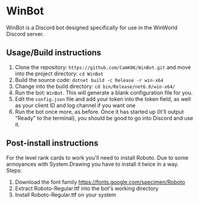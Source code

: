 # WinBot
WinBot is a Discord bot designed specifically for use in the WinWorld Discord server.

## Usage/Build instructions
1. Clone the repository: ``https://github.com/CamK06/WinBot.git`` and move into the project directory: ``cd WinBot``
2. Build the source code: ``dotnet build -c Release -r win-x64``
3. Change into the build directory: ``cd bin/Release/net6.0/win-x64/``
4. Run the bot: ``WinBot``. This will generate a blank configuration file for you.
5. Edit the ``config.json``  file and add your token into the token field, as well as your client ID and log channel if you want one
6. Run the bot once more, as before. Once it has started up (It'll output "Ready" to the terminal), you should be good to go into Discord and use it.

## Post-install instructions
For the level rank cards to work you'll need to install Roboto. Due to some annoyances with System.Drawing you have to install it twice in a way.
Steps:

1. Download the font family https://fonts.google.com/specimen/Roboto
2. Extract Roboto-Regular.ttf into the bot's working directory
3. Install Roboto-Regular.ttf on your system
